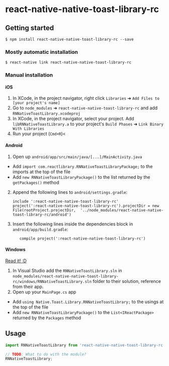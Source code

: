 
# react-native-native-toast-library-rc

## Getting started

`$ npm install react-native-native-toast-library-rc --save`

### Mostly automatic installation

`$ react-native link react-native-native-toast-library-rc`

### Manual installation

#### iOS

1. In XCode, in the project navigator, right click `Libraries` ➜ `Add Files to [your project's name]`
2. Go to `node_modules` ➜ `react-native-native-toast-library-rc` and add `RNNativeToastLibrary.xcodeproj`
3. In XCode, in the project navigator, select your project. Add `libRNNativeToastLibrary.a` to your project's `Build Phases` ➜ `Link Binary With Libraries`
4. Run your project (`Cmd+R`)<

#### Android

1. Open up `android/app/src/main/java/[...]/MainActivity.java`

- Add `import com.reactlibrary.RNNativeToastLibraryPackage;` to the imports at the top of the file
- Add `new RNNativeToastLibraryPackage()` to the list returned by the `getPackages()` method

2. Append the following lines to `android/settings.gradle`:

   ```
   include ':react-native-native-toast-library-rc'
   project(':react-native-native-toast-library-rc').projectDir = new File(rootProject.projectDir,  '../node_modules/react-native-native-toast-library-rc/android')
   ```

3. Insert the following lines inside the dependencies block in `android/app/build.gradle`:

   ```
      compile project(':react-native-native-toast-library-rc')
   ```

#### Windows

[Read it! :D](https://github.com/ReactWindows/react-native)

1. In Visual Studio add the `RNNativeToastLibrary.sln` in `node_modules/react-native-native-toast-library-rc/windows/RNNativeToastLibrary.sln` folder to their solution, reference from their app.
2. Open up your `MainPage.cs` app

- Add `using Native.Toast.Library.RNNativeToastLibrary;` to the usings at the top of the file
- Add `new RNNativeToastLibraryPackage()` to the `List<IReactPackage>` returned by the `Packages` method

## Usage

```javascript
import RNNativeToastLibrary from 'react-native-native-toast-library-rc';

// TODO: What to do with the module?
RNNativeToastLibrary;
```
  